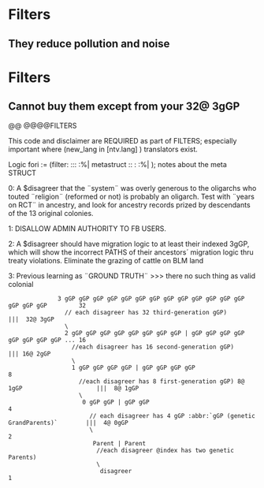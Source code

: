 # Filters

## They reduce pollution and noise

# Filters

## Cannot buy them except from your 32@ 3gGP

@@ @@@@FILTERS

This code and disclaimer are REQUIRED as part of FILTERS; 
especially important where (new_lang in [ntv.lang] ) translators exist. 

Logic fori := (filter: ::: :%| metastruct :: : :%| ); 
                        notes about the meta STRUCT

0: A $disagreer that the ¨system¨ was overly generous to the oligarchs who touted 
  ¨religion¨ (reformed or not) is probably an oligarch. Test with ¨years on RCT¨ in ancestry, 
   and look for ancestry records prized by descendants of the 13 original colonies.  

1: DISALLOW ADMIN AUTHORITY TO FB USERS.

2: A $disagreer should have migration logic to at least their indexed 3gGP, which will show 
   the incorrect PATHS of their ancestors´ migration logic thru treaty violations.  Eliminate the
   grazing of cattle on BLM land 

3: Previous learning as ¨GROUND TRUTH¨ >>> there no such thing as valid colonial     

                  3 gGP gGP gGP gGP gGP gGP gGP gGP gGP gGP gGP gGP gGP gGP gGP gGP         32
                    // each disagreer has 32 third-generation gGP)                               |||  32@ 3gGP
                    \
                    2 gGP gGP gGP gGP gGP gGP gGP gGP | gGP gGP gGP gGP gGP gGP gGP gGP ... 16 
                      //each disagreer has 16 second-generation gGP)                             ||| 16@ 2gGP
                      \         
                      1 gGP gGP gGP gGP | gGP gGP gGP gGP                                    8
                        //each disagreer has 8 first-generation gGP) 8@ 1gGP                     |||  8@ 1gGP   
                        \
                         0 gGP gGP | gGP gGP                                                 4
                           // each disagreer has 4 gGP :abbr:`gGP (genetic GrandParents)`        |||  4@ 0gGP 
                           \                                                                 2 
                            Parent | Parent 
                             //each disagreer @index has two genetic Parents)                    
                             \
                              disagreer                                                      1
